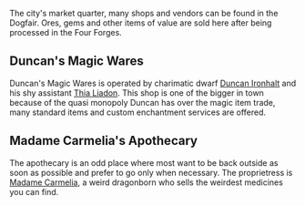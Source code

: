 The city's market quarter, many shops and vendors can be found in the Dogfair. Ores, gems and other items of value are sold here after being processed in the Four Forges.

## Duncan's Magic Wares
Duncan's Magic Wares is operated by charimatic dwarf [Duncan Ironhalt](./npcs/ducan-ironhalt.md) and his shy assistant [Thia Liadon](./npcs/thia-liadon.md).
 This shop is one of the bigger in town because of the quasi monopoly Duncan has over the magic item trade, many standard items and custom enchantment services are offered.

## Madame Carmelia's Apothecary
The apothecary is an odd place where most want to be back outside as soon as possible and prefer to go only when necessary. The proprietress is [Madame Carmelia](./npcs/madame-carmelia.md), a weird dragonborn who sells the weirdest medicines you can find.